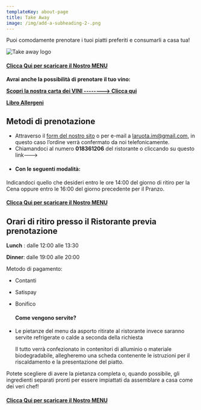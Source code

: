 ```yaml
---
templateKey: about-page
title: Take Away
image: /img/add-a-subheading-2-.png
---
```

Puoi comodamente prenotare i tuoi piatti preferiti e consumarli a casa tua!

![Take away logo](/img/la-ruota-take-away.png)

#### **[Clicca Qui per scaricare il Nostro MENU](https://laruotaimperia.com/img/menu_ottobre2020.pdf)**

**[](https://laruotaimperia.com/img/menu_ottobre2020.pdf)Avrai anche la possibilità di prenotare il tuo vino:[](https://laruotaimperia.com/news/2020-05-20-carta-dei-vini/)**

**[Scopri la nostra carta dei VINI --------> Clicca qui](https://laruotaimperia.com/news/2020-05-20-carta-dei-vini/)**

[](https://laruotaimperia.com/news/2020-05-20-carta-dei-vini/)**[Libro Allergeni](https://laruotaimperia.com/img/Allergeni_ruota.pdf)**

## [](hattps://la_ruota.netlify.com/img/takeawayLa_ruota2.pdf)Metodi di prenotazione

* Attraverso il [form del nostro sito](/contatti) o per e-mail a [](mailto:info@laruotaimperia.com)laruota.im@gmail.com, in questo caso l’ordine verrà confermato da noi telefonicamente.
* Chiamandoci al numero **018361206** del ristorante o cliccando su questo link---> 
* #### Con le seguenti modalità:



Indicandoci quello che desideri entro le ore 14:00 del giorno di ritiro per la Cena oppure entro le 16:00 del giorno precedente per il Pranzo.[](https://laruotaimperia.com/img/menu_ottobre2020.pdf)

#### **[Clicca Qui per scaricare il Nostro MENU](https://laruotaimperia.com/img/menu_ottobre2020.pdf)**

## [](https://laruotaimperia.com/img/menu_ottobre2020.pdf)Orari di ritiro presso il Ristorante previa prenotazione

**Lunch** : dalle 12:00 alle 13:30

**Dinner**: dalle 19:00 alle 20:00

Metodo di pagamento:

* Contanti
* Satispay
* Bonifico

  #### Come vengono servite?
* Le pietanze del menu da asporto ritirate al ristorante invece saranno servite refrigerate o calde a seconda della richiesta 

  Il tutto verrà confezionato in contenitori di alluminio o materiale biodegradabile, allegheremo una scheda contenente le istruzioni per il riscaldamento e la presentazione del piatto.

Potete scegliere di avere la pietanza completa o, quando possibile, gli ingredienti separati pronti per essere impiattati da assemblare a casa come dei veri chef!

#### **[Clicca Qui per scaricare il Nostro MENU](/img/la_ruota_takeaway.pdf)**